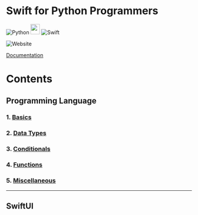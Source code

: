 # Swift for Python Programmers

![Python](https://img.shields.io/badge/python-3670A0?style=for-the-badge&logo=python&logoColor=ffdd54) <img src="https://png.pngtree.com/png-clipart/20190705/original/pngtree-vector-right-arrow-icon-png-image_4231911.jpg" width="25" height="28" /> ![Swift](https://img.shields.io/badge/swift-F54A2A?style=for-the-badge&logo=swift&logoColor=white)

![Website](https://img.shields.io/website?down_message=%E2%9D%8C&up_message=%E2%9C%85&url=https%3A%2F%2Fas3tic.github.io%2Fswift-for-python-programmers%2F)

[Documentation](https://as3tic.github.io/swift-for-python-programmers/)
# Contents

## Programming Language

### 1. [Basics](./sections/language/basics.md)

### 2. [Data Types](./sections/language/datatypes.md)

### 3. [Conditionals](./sections/language/conditionals.md)

### 4. [Functions](./sections/language/functions.md)

### 5. [Miscellaneous](./sections/language/miscellaneous.md)


---

## SwiftUI


